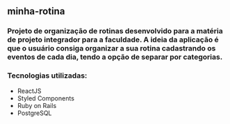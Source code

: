 ## minha-rotina

### Projeto de organização de rotinas desenvolvido para a matéria de projeto integrador para a faculdade. A ideia da aplicação é que o usuário consiga organizar a sua rotina cadastrando os eventos de cada dia, tendo a opção de separar por categorias.

### Tecnologias utilizadas:

- ReactJS
- Styled Components
- Ruby on Rails
- PostgreSQL
